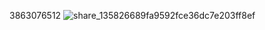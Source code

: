 3863076512
![share_135826689fa9592fce36dc7e203ff8ef](https://github.com/user-attachments/assets/834322f2-2b0c-4c68-9dac-993f7e4e04c0)
